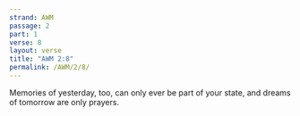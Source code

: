 ```yaml
---
strand: AWM
passage: 2
part: 1
verse: 8
layout: verse
title: "AWM 2:8"
permalink: /AWM/2/8/
---
```

Memories of yesterday, too, can only ever be part of your state, and dreams of tomorrow are only prayers.
